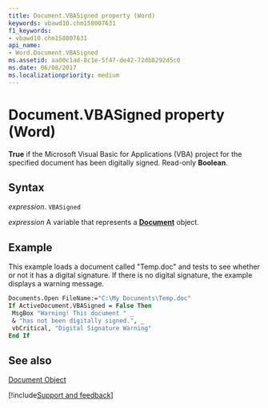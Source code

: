 ```yaml
---
title: Document.VBASigned property (Word)
keywords: vbawd10.chm158007631
f1_keywords:
- vbawd10.chm158007631
api_name:
- Word.Document.VBASigned
ms.assetid: aa00c1ad-8c1e-5f47-de42-72db8292d5c0
ms.date: 06/08/2017
ms.localizationpriority: medium
---
```



# Document.VBASigned property (Word)

 **True** if the Microsoft Visual Basic for Applications (VBA) project for the specified document has been digitally signed. Read-only **Boolean**.


## Syntax

_expression_. `VBASigned`

_expression_ A variable that represents a **[Document](Word.Document.md)** object.


## Example

This example loads a document called "Temp.doc" and tests to see whether or not it has a digital signature. If there is no digital signature, the example displays a warning message.


```vb
Documents.Open FileName:="C:\My Documents\Temp.doc" 
If ActiveDocument.VBASigned = False Then 
 MsgBox "Warning! This document " _ 
 & "has not been digitally signed.", _ 
 vbCritical, "Digital Signature Warning" 
End If
```


## See also


[Document Object](Word.Document.md)

[!include[Support and feedback](~/includes/feedback-boilerplate.md)]
